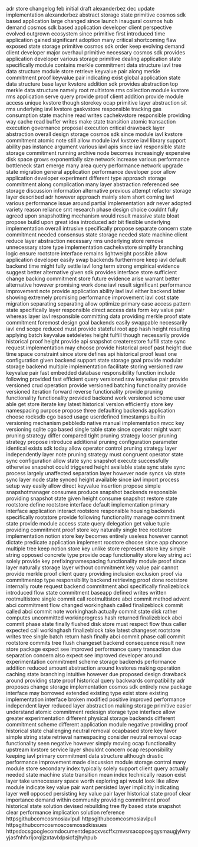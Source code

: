 adr store changelog feb initial draft alexanderbez dec update implementation alexanderbez abstract storage state primitive cosmos sdk based application large changed since launch inaugural cosmos hub demand cosmos sdk based application developer client perspective evolved outgrown ecosystem since primitive first introduced time application gained significant adoption many critical shortcoming flaw exposed state storage primitive cosmos sdk order keep evolving demand client developer major overhaul primitive necessary cosmos sdk provides application developer various storage primitive dealing application state specifically module contains merkle commitment data structure iavl tree data structure module store retrieve keyvalue pair along merkle commitment proof keyvalue pair indicating exist global application state data structure base layer kvstore addition sdk provides abstraction top merkle data structure namely root multistore rms collection module kvstore rms application serve query provide proof client addition provide module access unique kvstore though storekey ocap primitive layer abstraction sit rms underlying iavl kvstore gaskvstore responsible tracking gas consumption state machine read writes cachekvstore responsible providing way cache read buffer writes make state transition atomic transaction execution governance proposal execution critical drawback layer abstraction overall design storage cosmos sdk since module iavl kvstore commitment atomic note still allow module iavl kvstore iavl library support ability pas instance argument various iavl apis since iavl responsible state storage commitment running archive node becomes increasingly expensive disk space grows exponentially size network increase various performance bottleneck start emerge many area query performance network upgrade state migration general application performance developer poor allow application developer experiment different type approach storage commitment along complication many layer abstraction referenced see storage discussion information alternative previous attempt refactor storage layer described adr however approach mainly stem short coming iavl various performance issue around partial implementation adr never adopted variety reason reliance smt research phase design choice couldnt fully agreed upon snapshotting mechanism would result massive state bloat propose build upon great idea introduced adr bit flexible underlying implementation overall intrusive specifically propose separate concern state commitment needed consensus state storage needed state machine client reduce layer abstraction necessary rms underlying store remove unnecessary store type implementation cachekvstore simplify branching logic ensure rootstore interface remains lightweight possible allow application developer easily swap backends furthermore keep iavl default backend time might fully settle iavl long term strong empirical evidence suggest better alternative given sdk provides interface store sufficient change backing commitment store future evidence arise warrant better alternative however promising work done iavl result significant performance improvement note provide application ability iavl iavl either backend latter showing extremely promising performance improvement iavl cost state migration separating separating allow optimize primary case access pattern state specifically layer responsible direct access data form key value pair whereas layer iavl responsible committing data providing merkle proof state commitment foremost design goal backends easily swappable necessarily iavl end scope reduced must provide stateful root app hash height resulting applying batch keyvalue setdeletes height fulfill though necessarily provide historical proof height provide api snapshot createrestore fulfill state sync request implementation may choose provide historical proof past height due time space constraint since store defines api historical proof least one configuration given backend support state storage goal provide modular storage backend multiple implementation facilitate storing versioned raw keyvalue pair fast embedded database responsibility function include following provided fast efficient query versioned raw keyvalue pair provide versioned crud operation provide versioned batching functionality provide versioned iteration forward reverse functionality provide pruning functionality functionality provided backend work versioned scheme user able get store iterate key latest historical version efficiently store key namespacing purpose propose three defaulting backends application choose rocksdb cgo based usage userdefined timestamps builtin versioning mechanism pebbledb native manual implementation mvcc key versioning sqlite cgo based single table state since operator might want pruning strategy differ compared tight pruning strategy looser pruning strategy propose introduce additional pruning configuration parameter identical exists sdk today allow operator control pruning strategy layer independently layer note pruning strategy must congruent operator state sync configuration allow state sync snapshot execute successfully otherwise snapshot could triggered height available state sync state sync process largely unaffected separation layer however node syncs via state sync layer node state synced height available since iavl import process setup way easily allow direct keyvalue insertion propose simple snapshotmanager consumes produce snapshot backends responsible providing snapshot state given height consume snapshot restore state rootstore define rootstore interface default implementation primary interface application interact rootstore responsible housing backends specifically rootstore provide following functionality manage commitment state provide module access state query delegation get value tuple providing commitment proof store key naturally single tree rootstore implementation notion store key becomes entirely useless however cannot dictate predicate application implement roostore choose since app choose multiple tree keep notion store key unlike store represent store key simple string opposed concrete type provide ocap functionality store key string act solely provide key prefixingnamespacing functionality module proof since layer naturally storage layer without commitment key value pair cannot provide merkle proof client query providing inclusion exclusion proof via commitmentop type responsibility backend retrieving proof done rootstore internally route request backend commitment abci specifically finalizeblock introduced flow state commitment baseapp defined writes written rootmultistore single commit call rootmultistore abci commit method advent abci commitment flow changed workinghash called finalizeblock commit called abci commit note workinghash actually commit state disk rather computes uncommitted workinprogress hash returned finalizeblock abci commit phase state finally flushed disk store must respect flow thus caller expected call workinghash finalizeblock take latest changeset rootstore writes tree single batch return hash finally abci commit phase call commit rootstore commits tree flush changeset backend consequence result new store package expect see improved performance query transaction due separation concern also expect see improved developer around experimentation commitment scheme storage backends performance addition reduced amount abstraction around kvstores making operation caching state branching intuitive however due proposed design drawback around providing state proof historical query backwards compatibility adr proposes change storage implementation cosmos sdk entirely new package interface may borrowed extended existing type exist store existing implementation interface broken modified positive improved performance independent layer reduced layer abstraction making storage primitive easier understand atomic commitment redesign storage type interface allow greater experimentation different physical storage backends different commitment scheme different application module negative providing proof historical state challenging neutral removal ocapbased store key favor simple string state retrieval namespacing consider neutral removal ocap functionality seen negative however simply moving ocap functionality upstream kvstore service layer shouldnt concern ocap responsibility keeping iavl primary commitment data structure although drastic performance improvement made discussion module storage control many module store secondary index typically solely support client query actually needed state machine state transition mean index technically reason exist layer take unnecessary space worth exploring api would look like allow module indicate key value pair want persisted layer implicitly indicating layer well opposed persisting key value pair layer historical state proof clear importance demand within community providing commitment proof historical state solution devised rebuilding tree fly based state snapshot clear performance implication solution reference httpsgithubcomcosmosiavlpull httpsgithubcomcosmosiavlpull httpsgithubcomcosmoscosmossdkissues httpsdocsgooglecomdocumentdepacxvscffxzmvsrsacopoxgqysmaugjylwryyjasfnhfxrijorqljzxtavlxlpsicfzjhyhpub